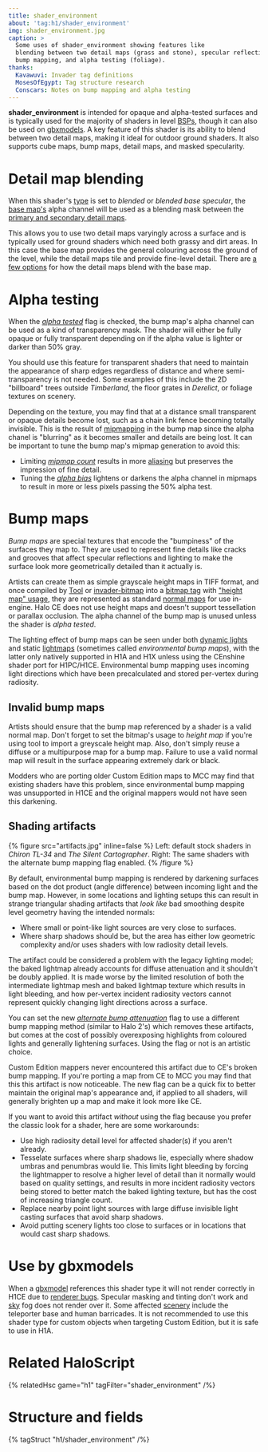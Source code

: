 ```yaml
---
title: shader_environment
about: 'tag:h1/shader_environment'
img: shader_environment.jpg
caption: >
  Some uses of shader_environment showing features like
  blending between two detail maps (grass and stone), specular reflections,
  bump mapping, and alpha testing (foliage).
thanks:
  Kavawuvi: Invader tag definitions
  MosesOfEgypt: Tag structure research
  Conscars: Notes on bump mapping and alpha testing
---
```

**shader_environment** is intended for opaque and alpha-tested surfaces and is typically used for the majority of shaders in level [BSPs](~scenario_structure_bsp), though it can also be used on [gbxmodels](~gbxmodel). A key feature of this shader is its ability to blend between two detail maps, making it ideal for outdoor ground shaders. It also supports cube maps, bump maps, detail maps, and masked specularity.

# Detail map blending
When this shader's [type](#tag-field-shader-environment-type) is set to _blended_ or _blended base specular_, the [base map's](#tag-field-base-map) alpha channel will be used as a blending mask between the [primary and secondary detail maps](#tag-field-primary-detail-map). 

This allows you to use two detail maps varyingly across a surface and is typically used for ground shaders which need both grassy and dirt areas. In this case the base map provides the general colouring across the ground of the level, while the detail maps tile and provide fine-level detail. There are [a few options](#tag-field-detail-map-function) for how the detail maps blend with the base map.

# Alpha testing
When the [_alpha tested_](#tag-field-shader-environment-flags-alpha-tested) flag is checked, the bump map's alpha channel can be used as a kind of transparency mask. The shader will either be fully opaque or fully transparent depending on if the alpha value is lighter or darker than 50% gray.

You should use this feature for transparent shaders that need to maintain the appearance of sharp edges regardless of distance and where semi-transparency is not needed. Some examples of this include the 2D "billboard" trees outside _Timberland_, the floor grates in _Derelict_, or foliage textures on scenery.

Depending on the texture, you may find that at a distance small transparent or opaque details become lost, such as a chain link fence becoming totally invisible. This is the result of [mipmapping][mip] in the bump map since the alpha chanel is "blurring" as it becomes smaller and details are being lost. It can be important to tune the bump map's mipmap generation to avoid this:

* Limiting [_mipmap count_](~bitmap#tag-field-mipmap-count) results in more [aliasing][] but preserves the impression of fine detail.
* Tuning the [_alpha bias_](~bitmap/#tag-field-alpha-bias) lightens or darkens the alpha channel in mipmaps to result in more or less pixels passing the 50% alpha test.

# Bump maps
_Bump maps_ are special textures that encode the "bumpiness" of the surfaces they map to. They are used to represent fine details like cracks and grooves that affect specular reflections and lighting to make the surface look more geometrically detailed than it actually is.

Artists can create them as simple grayscale height maps in TIFF format, and once compiled by [Tool](~h1-tool) or [invader-bitmap](~) into a [bitmap tag](~bitmap) with ["height map" usage](~bitmap#tag-field-usage-height-map), they are represented as standard [normal maps][normals] for use in-engine. Halo CE does not use height maps and doesn't support tessellation or parallax occlusion. The alpha channel of the bump map is unused unless the shader is _alpha tested_.

The lighting effect of bump maps can be seen under both [dynamic lights](~light) and static [lightmaps](~) (sometimes called _environmental bump maps_), with the latter only natively supported in H1A and H1X unless using the CEnshine shader port for H1PC/H1CE. Environmental bump mapping uses incoming light directions which have been precalculated and stored per-vertex during radiosity.

## Invalid bump maps
Artists should ensure that the bump map referenced by a shader is a valid normal map. Don't forget to set the bitmap's usage to _height map_ if you're using tool to import a greyscale height map. Also, don't simply reuse a diffuse or a multipurpose map for a bump map. Failure to use a valid normal map will result in the surface appearing extremely dark or black.

Modders who are porting older Custom Edition maps to MCC may find that existing shaders have this problem, since environmental bump mapping was unsupported in H1CE and the original mappers would not have seen this darkening.

## Shading artifacts
{% figure src="artifacts.jpg" inline=false %}
Left: default stock shaders in _Chiron TL-34_ and _The Silent Cartographer_. Right: The same shaders with the alternate bump mapping flag enabled.
{% /figure %}

By default, environmental bump mapping is rendered by darkening surfaces based on the dot product (angle difference) between incoming light and the bump map. However, in some locations and lighting setups this can result in strange triangular shading artifacts that _look like_ bad smoothing despite level geometry having the intended normals:

* Where small or point-like light sources are very close to surfaces.
* Where sharp shadows should be, but the area has either low geometric complexity and/or uses shaders with low radiosity detail levels.

The artifact could be considered a problem with the legacy lighting model; the baked lightmap already accounts for diffuse attenuation and it shouldn't be doubly applied. It is made worse by the limited resolution of both the intermediate lightmap mesh and baked lightmap texture which results in light bleeding, and how per-vertex incident radiosity vectors cannot represent quickly changing light directions across a surface.

You can set the new [_alternate bump attenuation_](#tag-field-shader-environment-flags-use-alternate-bump-attenuation) flag to use a different bump mapping method (similar to Halo 2's) which removes these artifacts, but comes at the cost of possibly overexposing highlights from coloured lights and generally lightening surfaces. Using the flag or not is an artistic choice.

Custom Edition mappers never encountered this artifact due to CE's broken bump mapping. If you're porting a map from CE to MCC you may find that this this artifact is now noticeable. The new flag can be a quick fix to better maintain the original map's appearance and, if applied to all shaders, will generally brighten up a map and make it look more like CE.

If you want to avoid this artifact _without_ using the flag because you prefer the classic look for a shader, here are some workarounds:

* Use high radiosity detail level for affected shader(s) if you aren't already.
* Tesselate surfaces where sharp shadows lie, especially where shadow umbras and penumbras would lie. This limits light bleeding by forcing the lightmapper to resolve a higher level of detail than it normally would based on quality settings, and results in more incident radiosity vectors being stored to better match the baked lighting texture, but has the cost of increasing triangle count.
* Replace nearby point light sources with large diffuse invisible light casting surfaces that avoid sharp shadows.
* Avoid putting scenery lights too close to surfaces or in locations that would cast sharp shadows.

# Use by gbxmodels
When a [gbxmodel](~) references this shader type it will not render correctly in H1CE due to [renderer bugs](~renderer#gearbox-regressions). Specular masking and tinting don't work and [sky](~) fog does not render over it. Some affected [scenery](~) include the teleporter base and human barricades. It is not recommended to use this shader type for custom objects when targeting Custom Edition, but it is safe to use in H1A.

# Related HaloScript
{% relatedHsc game="h1" tagFilter="shader_environment" /%}

# Structure and fields

{% tagStruct "h1/shader_environment" /%}

[normals]: https://en.wikipedia.org/wiki/Normal_mapping
[mip]: https://en.wikipedia.org/wiki/Mipmap
[aliasing]: https://en.wikipedia.org/wiki/Aliasing
